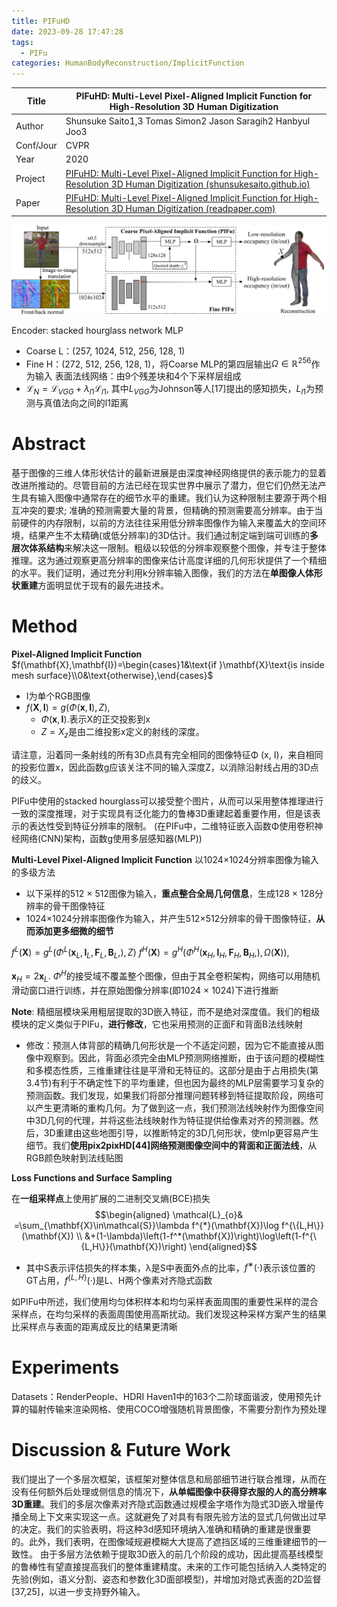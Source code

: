```yaml
---
title: PIFuHD
date: 2023-09-28 17:47:28
tags:
  - PIFu
categories: HumanBodyReconstruction/ImplicitFunction
---
```


| Title     | PIFuHD: Multi-Level Pixel-Aligned Implicit Function for High-Resolution 3D Human Digitization                                                                                                                |
| --------- | ------------------------------------------------------------------------------------------------------------------------------------------------------------------------------------------------------------ |
| Author    | Shunsuke Saito1,3 Tomas Simon2 Jason Saragih2 Hanbyul Joo3                                                                                                                                                   |
| Conf/Jour | CVPR                                                                                                                                                                                                         |
| Year      | 2020                                                                                                                                                                                                         |
| Project   | [PIFuHD: Multi-Level Pixel-Aligned Implicit Function for High-Resolution 3D Human Digitization (shunsukesaito.github.io)](https://shunsukesaito.github.io/PIFuHD/)                                           |
| Paper     | [PIFuHD: Multi-Level Pixel-Aligned Implicit Function for High-Resolution 3D Human Digitization (readpaper.com)](https://readpaper.com/pdf-annotate/note?pdfId=542688756272230400&noteId=1981107888522777856) |

![image.png](https://raw.githubusercontent.com/qiyun71/Blog_images/main/pictures/20230928175323.png)

Encoder: stacked hourglass network
MLP
- Coarse L：(257, 1024, 512, 256, 128, 1)
- Fine H：(272, 512, 256, 128, 1)，将Coarse MLP的第四层输出$\Omega \in \mathbb{R}^{256}$作为输入
表面法线网络：由9个残差块和4个下采样层组成
- $\mathcal{L}_{N}=\mathcal{L}_{VGG}+\lambda_{l1}\mathcal{L}_{l1},$ 其中$L_{VGG}$为Johnson等人[17]提出的感知损失，$L_{l1}$为预测与真值法向之间的l1距离

<!-- more -->

# Abstract

基于图像的三维人体形状估计的最新进展是由深度神经网络提供的表示能力的显着改进所推动的。尽管目前的方法已经在现实世界中展示了潜力，但它们仍然无法产生具有输入图像中通常存在的细节水平的重建。我们认为这种限制主要源于两个相互冲突的要求; 准确的预测需要大量的背景，但精确的预测需要高分辨率。由于当前硬件的内存限制，以前的方法往往采用低分辨率图像作为输入来覆盖大的空间环境，结果产生不太精确(或低分辨率)的3D估计。我们通过制定端到端可训练的**多层次体系结构**来解决这一限制。粗级以较低的分辨率观察整个图像，并专注于整体推理。这为通过观察更高分辨率的图像来估计高度详细的几何形状提供了一个精细的水平。我们证明，通过充分利用k分辨率输入图像，我们的方法在**单图像人体形状重建**方面明显优于现有的最先进技术。

# Method

**Pixel-Aligned Implicit Function**
$f(\mathbf{X},\mathbf{I})=\begin{cases}1&\text{if }\mathbf{X}\text{is inside mesh surface}\\0&\text{otherwise},\end{cases}$
- I为单个RGB图像
- $f(\mathbf{X},\mathbf{I})=g\left(\Phi\left(\mathbf{x},\mathbf{I}\right),Z\right),$
    - $\Phi\left(\mathbf{x},\mathbf{I}\right).$表示X的正交投影到x
    - $Z = X_{z}$是由二维投影x定义的射线的深度。

请注意，沿着同一条射线的所有3D点具有完全相同的图像特征Φ (x, I)，来自相同的投影位置x，因此函数g应该关注不同的输入深度Z，以消除沿射线占用的3D点的歧义。

PIFu中使用的stacked hourglass可以接受整个图片，从而可以采用整体推理进行一致的深度推理，对于实现具有泛化能力的鲁棒3D重建起着重要作用，但是该表示的表达性受到特征分辨率的限制。
(在PIFu中，二维特征嵌入函数Φ使用卷积神经网络(CNN)架构，函数g使用多层感知器(MLP))

**Multi-Level Pixel-Aligned Implicit Function**
以1024×1024分辨率图像为输入的多级方法
- 以下采样的512 × 512图像为输入，**重点整合全局几何信息**，生成128 × 128分辨率的骨干图像特征
- 1024×1024分辨率图像作为输入，并产生512×512分辨率的骨干图像特征，**从而添加更多细微的细节**


$f^L(\mathbf{X})=g^L\left(\Phi^L\left(\mathbf{x}_L,\mathbf{I}_L,\mathbf{F}_L,\mathbf{B}_L,\right),Z\right)$
$f^{H}\left(\mathbf{X}\right)=g^{H}\left(\Phi^{H}\left(\mathbf{x}_{H},\mathbf{I}_{H},\mathbf{F}_{H},\mathbf{B}_{H},\right),\Omega(\mathbf{X})\right),$

$\mathbf{x}_H=2\mathbf{x}_L.$
$Φ^{H}$的接受域不覆盖整个图像，但由于其全卷积架构，网络可以用随机滑动窗口进行训练，并在原始图像分辨率(即1024 × 1024)下进行推断

**Note**: 精细层模块采用粗层提取的3D嵌入特征，而不是绝对深度值。我们的粗级模块的定义类似于PIFu，**进行修改**，它也采用预测的正面F和背面B法线映射
- 修改：预测人体背部的精确几何形状是一个不适定问题，因为它不能直接从图像中观察到。因此，背面必须完全由MLP预测网络推断，由于该问题的模糊性和多模态性质，三维重建往往是平滑和无特征的。这部分是由于占用损失(第3.4节)有利于不确定性下的平均重建，但也因为最终的MLP层需要学习复杂的预测函数。我们发现，如果我们将部分推理问题转移到特征提取阶段，网络可以产生更清晰的重构几何。为了做到这一点，我们预测法线映射作为图像空间中3D几何的代理，并将这些法线映射作为特征提供给像素对齐的预测器。然后，3D重建由这些地图引导，以推断特定的3D几何形状，使mlp更容易产生细节。我们**使用pix2pixHD[44]网络预测图像空间中的背面和正面法线**，从RGB颜色映射到法线贴图

**Loss Functions and Surface Sampling**

在**一组采样点**上使用扩展的二进制交叉熵(BCE)损失
$$\begin{aligned}
\mathcal{L}_{o}& =\sum_{\mathbf{X}\in\mathcal{S}}\lambda f^{*}(\mathbf{X})\log f^{\{L,H\}}(\mathbf{X})  \\
&+(1-\lambda)\left(1-f^*(\mathbf{X})\right)\log\left(1-f^{\{L,H\}}(\mathbf{X})\right)
\end{aligned}$$

- 其中S表示评估损失的样本集，λ是S中表面外点的比率，$f^{∗}(·)$表示该位置的GT占用，$f^{\{L,H\}}(·)$是L、H两个像素对齐隐式函数

如PIFu中所述，我们使用均匀体积样本和均匀采样表面周围的重要性采样的混合采样点，在均匀采样的表面周围使用高斯扰动。我们发现这种采样方案产生的结果比采样点与表面的距离成反比的结果更清晰

# Experiments

Datasets：RenderPeople、HDRI Haven1中的163个二阶球面谐波，使用预先计算的辐射传输来渲染网格、使用COCO增强随机背景图像，不需要分割作为预处理

# Discussion & Future Work

我们提出了一个多层次框架，该框架对整体信息和局部细节进行联合推理，从而在没有任何额外后处理或侧信息的情况下，**从单幅图像中获得穿衣服的人的高分辨率3D重建**。我们的多层次像素对齐隐式函数通过规模金字塔作为隐式3D嵌入增量传播全局上下文来实现这一点。这就避免了对具有有限先验方法的显式几何做出过早的决定。我们的实验表明，将这种3d感知环境纳入准确和精确的重建是很重要的。此外，我们表明，在图像域规避模糊大大提高了遮挡区域的三维重建细节的一致性。
由于多层方法依赖于提取3D嵌入的前几个阶段的成功，因此提高基线模型的鲁棒性有望直接提高我们的整体重建精度。未来的工作可能包括纳入人类特定的先验(例如，语义分割、姿态和参数化3D面部模型)，并增加对隐式表面的2D监督[37,25]，以进一步支持野外输入。